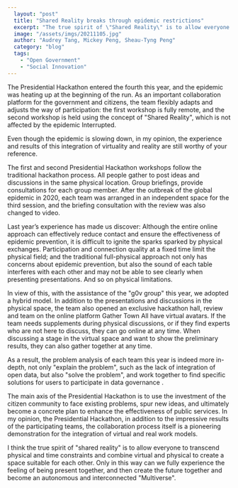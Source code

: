 ```yaml
---
  layout: "post"
  title: "Shared Reality breaks through epidemic restrictions"
  excerpt: "The true spirit of \"Shared Reality\" is to allow everyone to transcend physical and time constraints."
  image: "/assets/imgs/20211105.jpg"
  author: "Audrey Tang, Mickey Peng, Sheau-Tyng Peng"
  category: "blog"
  tags: 
    - "Open Government"
    - "Social Innovation"
---
```


The Presidential Hackathon entered the fourth this year, and the epidemic was heating up at the beginning of the run. As an important collaboration platform for the government and citizens, the team flexibly adapts and adjusts the way of participation: the first workshop is fully remote, and the second workshop is held using the concept of "Shared Reality", which is not affected by the epidemic Interrupted. 

Even though the epidemic is slowing down, in my opinion, the experience and results of this integration of virtuality and reality are still worthy of your reference. 

The first and second Presidential Hackathon workshops follow the traditional hackathon process. All people gather to post ideas and discussions in the same physical location. Group briefings, provide consultations for each group member. After the outbreak of the global epidemic in 2020, each team was arranged in an independent space for the third session, and the briefing consultation with the review was also changed to video. 

Last year’s experience has made us discover: Although the entire online approach can effectively reduce contact and ensure the effectiveness of epidemic prevention, it is difficult to ignite the sparks sparked by physical exchanges. Participation and connection quality at a fixed time limit the physical field; and the traditional full-physical approach not only has concerns about epidemic prevention, but also the sound of each table interferes with each other and may not be able to see clearly when presenting presentations. And so on physical limitations. 

In view of this, with the assistance of the "g0v group" this year, we adopted a hybrid model. In addition to the presentations and discussions in the physical space, the team also opened an exclusive hackathon hall, review and team on the online platform Gather Town All have virtual avatars. If the team needs supplements during physical discussions, or if they find experts who are not here to discuss, they can go online at any time. When discussing a stage in the virtual space and want to show the preliminary results, they can also gather together at any time. 

As a result, the problem analysis of each team this year is indeed more in-depth, not only "explain the problem", such as the lack of integration of open data, but also "solve the problem", and work together to find specific solutions for users to participate in data governance . 

The main axis of the Presidential Hackathon is to use the investment of the citizen community to face existing problems, spur new ideas, and ultimately become a concrete plan to enhance the effectiveness of public services. In my opinion, the Presidential Hackathon, in addition to the impressive results of the participating teams, the collaboration process itself is a pioneering demonstration for the integration of virtual and real work models. 

I think the true spirit of "shared reality" is to allow everyone to transcend physical and time constraints and combine virtual and physical to create a space suitable for each other. Only in this way can we fully experience the feeling of being present together, and then create the future together and become an autonomous and interconnected "Multiverse". 
